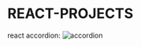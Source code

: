 # REACT-PROJECTS

react accordion:
![accordion](https://user-images.githubusercontent.com/76655890/144741836-2594644e-93a2-4f49-a7de-f6c54c6ac5e1.png)
